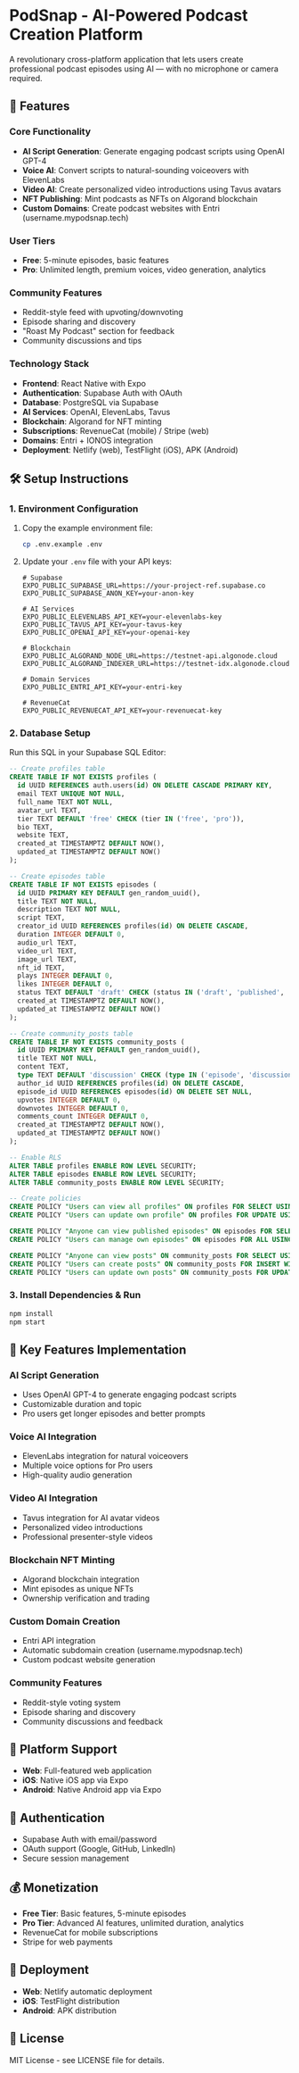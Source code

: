 # PodSnap - AI-Powered Podcast Creation Platform

A revolutionary cross-platform application that lets users create professional podcast episodes using AI — with no microphone or camera required.

## 🚀 Features

### Core Functionality
- **AI Script Generation**: Generate engaging podcast scripts using OpenAI GPT-4
- **Voice AI**: Convert scripts to natural-sounding voiceovers with ElevenLabs
- **Video AI**: Create personalized video introductions using Tavus avatars
- **NFT Publishing**: Mint podcasts as NFTs on Algorand blockchain
- **Custom Domains**: Create podcast websites with Entri (username.mypodsnap.tech)

### User Tiers
- **Free**: 5-minute episodes, basic features
- **Pro**: Unlimited length, premium voices, video generation, analytics

### Community Features
- Reddit-style feed with upvoting/downvoting
- Episode sharing and discovery
- "Roast My Podcast" section for feedback
- Community discussions and tips

### Technology Stack
- **Frontend**: React Native with Expo
- **Authentication**: Supabase Auth with OAuth
- **Database**: PostgreSQL via Supabase
- **AI Services**: OpenAI, ElevenLabs, Tavus
- **Blockchain**: Algorand for NFT minting
- **Subscriptions**: RevenueCat (mobile) / Stripe (web)
- **Domains**: Entri + IONOS integration
- **Deployment**: Netlify (web), TestFlight (iOS), APK (Android)

## 🛠️ Setup Instructions

### 1. Environment Configuration

1. Copy the example environment file:
   ```bash
   cp .env.example .env
   ```

2. Update your `.env` file with your API keys:
   ```env
   # Supabase
   EXPO_PUBLIC_SUPABASE_URL=https://your-project-ref.supabase.co
   EXPO_PUBLIC_SUPABASE_ANON_KEY=your-anon-key

   # AI Services
   EXPO_PUBLIC_ELEVENLABS_API_KEY=your-elevenlabs-key
   EXPO_PUBLIC_TAVUS_API_KEY=your-tavus-key
   EXPO_PUBLIC_OPENAI_API_KEY=your-openai-key

   # Blockchain
   EXPO_PUBLIC_ALGORAND_NODE_URL=https://testnet-api.algonode.cloud
   EXPO_PUBLIC_ALGORAND_INDEXER_URL=https://testnet-idx.algonode.cloud

   # Domain Services
   EXPO_PUBLIC_ENTRI_API_KEY=your-entri-key

   # RevenueCat
   EXPO_PUBLIC_REVENUECAT_API_KEY=your-revenuecat-key
   ```

### 2. Database Setup

Run this SQL in your Supabase SQL Editor:

```sql
-- Create profiles table
CREATE TABLE IF NOT EXISTS profiles (
  id UUID REFERENCES auth.users(id) ON DELETE CASCADE PRIMARY KEY,
  email TEXT UNIQUE NOT NULL,
  full_name TEXT NOT NULL,
  avatar_url TEXT,
  tier TEXT DEFAULT 'free' CHECK (tier IN ('free', 'pro')),
  bio TEXT,
  website TEXT,
  created_at TIMESTAMPTZ DEFAULT NOW(),
  updated_at TIMESTAMPTZ DEFAULT NOW()
);

-- Create episodes table
CREATE TABLE IF NOT EXISTS episodes (
  id UUID PRIMARY KEY DEFAULT gen_random_uuid(),
  title TEXT NOT NULL,
  description TEXT NOT NULL,
  script TEXT,
  creator_id UUID REFERENCES profiles(id) ON DELETE CASCADE,
  duration INTEGER DEFAULT 0,
  audio_url TEXT,
  video_url TEXT,
  image_url TEXT,
  nft_id TEXT,
  plays INTEGER DEFAULT 0,
  likes INTEGER DEFAULT 0,
  status TEXT DEFAULT 'draft' CHECK (status IN ('draft', 'published', 'archived')),
  created_at TIMESTAMPTZ DEFAULT NOW(),
  updated_at TIMESTAMPTZ DEFAULT NOW()
);

-- Create community_posts table
CREATE TABLE IF NOT EXISTS community_posts (
  id UUID PRIMARY KEY DEFAULT gen_random_uuid(),
  title TEXT NOT NULL,
  content TEXT,
  type TEXT DEFAULT 'discussion' CHECK (type IN ('episode', 'discussion', 'roast')),
  author_id UUID REFERENCES profiles(id) ON DELETE CASCADE,
  episode_id UUID REFERENCES episodes(id) ON DELETE SET NULL,
  upvotes INTEGER DEFAULT 0,
  downvotes INTEGER DEFAULT 0,
  comments_count INTEGER DEFAULT 0,
  created_at TIMESTAMPTZ DEFAULT NOW(),
  updated_at TIMESTAMPTZ DEFAULT NOW()
);

-- Enable RLS
ALTER TABLE profiles ENABLE ROW LEVEL SECURITY;
ALTER TABLE episodes ENABLE ROW LEVEL SECURITY;
ALTER TABLE community_posts ENABLE ROW LEVEL SECURITY;

-- Create policies
CREATE POLICY "Users can view all profiles" ON profiles FOR SELECT USING (true);
CREATE POLICY "Users can update own profile" ON profiles FOR UPDATE USING (auth.uid() = id);

CREATE POLICY "Anyone can view published episodes" ON episodes FOR SELECT USING (status = 'published');
CREATE POLICY "Users can manage own episodes" ON episodes FOR ALL USING (auth.uid() = creator_id);

CREATE POLICY "Anyone can view posts" ON community_posts FOR SELECT USING (true);
CREATE POLICY "Users can create posts" ON community_posts FOR INSERT WITH CHECK (auth.uid() = author_id);
CREATE POLICY "Users can update own posts" ON community_posts FOR UPDATE USING (auth.uid() = author_id);
```

### 3. Install Dependencies & Run

```bash
npm install
npm start
```

## 🎯 Key Features Implementation

### AI Script Generation
- Uses OpenAI GPT-4 to generate engaging podcast scripts
- Customizable duration and topic
- Pro users get longer episodes and better prompts

### Voice AI Integration
- ElevenLabs integration for natural voiceovers
- Multiple voice options for Pro users
- High-quality audio generation

### Video AI Integration
- Tavus integration for AI avatar videos
- Personalized video introductions
- Professional presenter-style videos

### Blockchain NFT Minting
- Algorand blockchain integration
- Mint episodes as unique NFTs
- Ownership verification and trading

### Custom Domain Creation
- Entri API integration
- Automatic subdomain creation (username.mypodsnap.tech)
- Custom podcast website generation

### Community Features
- Reddit-style voting system
- Episode sharing and discovery
- Community discussions and feedback

## 📱 Platform Support

- **Web**: Full-featured web application
- **iOS**: Native iOS app via Expo
- **Android**: Native Android app via Expo

## 🔐 Authentication

- Supabase Auth with email/password
- OAuth support (Google, GitHub, LinkedIn)
- Secure session management

## 💰 Monetization

- **Free Tier**: Basic features, 5-minute episodes
- **Pro Tier**: Advanced AI features, unlimited duration, analytics
- RevenueCat for mobile subscriptions
- Stripe for web payments

## 🚀 Deployment

- **Web**: Netlify automatic deployment
- **iOS**: TestFlight distribution
- **Android**: APK distribution

## 📄 License

MIT License - see LICENSE file for details.